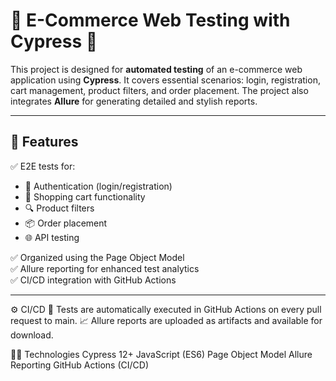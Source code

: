 # 🛒 E-Commerce Web Testing with Cypress 🧪

This project is designed for **automated testing** of an e-commerce web application using **Cypress**. It covers essential scenarios: login, registration, cart management, product filters, and order placement. The project also integrates **Allure** for generating detailed and stylish reports.

---

## 🚀 Features
✅ E2E tests for:
- 🔑 Authentication (login/registration)
- 🛒 Shopping cart functionality
- 🔍 Product filters
- 📦 Order placement
- 🌐 API testing

✅ Organized using the Page Object Model  
✅ Allure reporting for enhanced test analytics  
✅ CI/CD integration with GitHub Actions

---

⚙️ CI/CD
🔄 Tests are automatically executed in GitHub Actions on every pull request to main.
📈 Allure reports are uploaded as artifacts and available for download.

🧑‍💻 Technologies
Cypress 12+
JavaScript (ES6)
Page Object Model
Allure Reporting
GitHub Actions (CI/CD)
